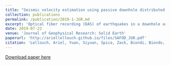 ```yaml
---
title: "Seismic velocity estimation using passive downhole distributed acoustic sensing records–examples from the San Andreas Fault Observatory at Dept"
collection: publications
permalink: /publication/2019-1-JGR.md
excerpt: 'Optical fiber recording (DAS) of earthquakes in a downhole array allows the building of high-resolution P and S velocity models, unveiling local geology and in agreement with a conventional geophone survey'
date: 2019-07-22
venue: 'Journal of Geophysical Research: Solid Earth'
paperurl: 'http://ariellellouch.github.io/files/SAFOD_JGR.pdf'
citation: 'Lellouch, Ariel, Yuan, Siyuan, Spica, Zack, Biondi, Biondo, and Ellsowrth, William L. (2019). &quot;Seismic velocity estimation using passive downhole distributed acoustic sensing records–examples from the San Andreas Fault Observatory at Depth&quot; <i>Journal of Geophysical Research: Solid Earth</i>. 124.'
---
```


[Download paper here](http://ariellellouch.github.io/files/SAFOD_JGR.pdf)